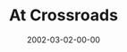 ---
layout: message
category: message
series: "The Clue Phone Is Ringing"
title: "At Crossroads"
date: 2002-03-02-00-00
message_id: 514
sc-permalink-url: "http://soundcloud.com/crdschurch/at-crossroads"
audio: "http://s3.amazonaws.com/crossroads-media/messages/audio/CluePhone-crossroads.mp3"
audio-duration: "35:08"
tag: 
 - vision
 - serving
 - reachout
explicit: false
---